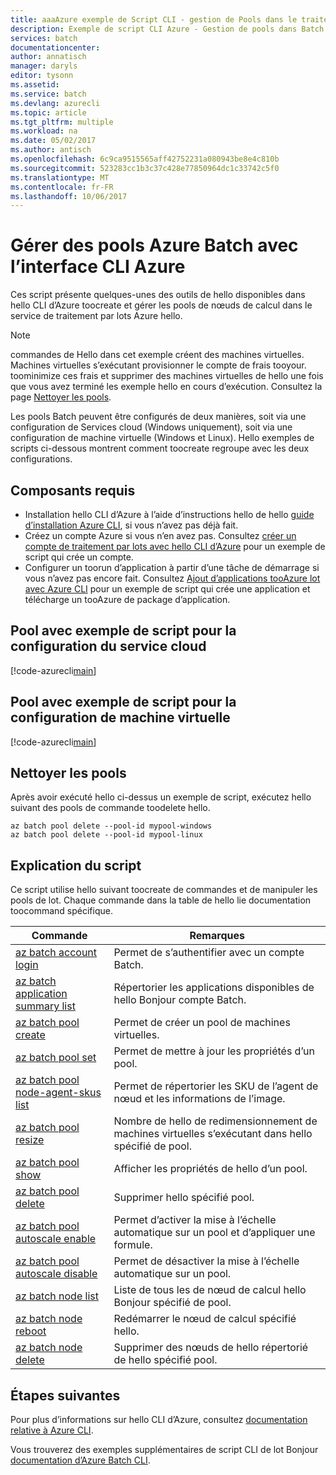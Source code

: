 ```yaml
---
title: aaaAzure exemple de Script CLI - gestion de Pools dans le traitement par lots | Documents Microsoft
description: Exemple de script CLI Azure - Gestion de pools dans Batch
services: batch
documentationcenter: 
author: annatisch
manager: daryls
editor: tysonn
ms.assetid: 
ms.service: batch
ms.devlang: azurecli
ms.topic: article
ms.tgt_pltfrm: multiple
ms.workload: na
ms.date: 05/02/2017
ms.author: antisch
ms.openlocfilehash: 6c9ca9515565aff42752231a080943be8e4c810b
ms.sourcegitcommit: 523283cc1b3c37c428e77850964dc1c33742c5f0
ms.translationtype: MT
ms.contentlocale: fr-FR
ms.lasthandoff: 10/06/2017
---
```

# <a name="managing-azure-batch-pools-with-azure-cli"></a>Gérer des pools Azure Batch avec l’interface CLI Azure

Ces script présente quelques-unes des outils de hello disponibles dans hello CLI d’Azure toocreate et gérer les pools de nœuds de calcul dans le service de traitement par lots Azure hello.

> [!NOTE]
> commandes de Hello dans cet exemple créent des machines virtuelles. Machines virtuelles s’exécutant provisionner le compte de frais tooyour. toominimize ces frais et supprimer des machines virtuelles de hello une fois que vous avez terminé les exemple hello en cours d’exécution. Consultez la page [Nettoyer les pools](#clean-up-pools).

Les pools Batch peuvent être configurés de deux manières, soit via une configuration de Services cloud (Windows uniquement), soit via une configuration de machine virtuelle (Windows et Linux). Hello exemples de scripts ci-dessous montrent comment toocreate regroupe avec les deux configurations.

## <a name="prerequisites"></a>Composants requis

- Installation hello CLI d’Azure à l’aide d’instructions hello de hello [guide d’installation Azure CLI](https://docs.microsoft.com/cli/azure/install-azure-cli), si vous n’avez pas déjà fait.
- Créez un compte Azure si vous n’en avez pas. Consultez [créer un compte de traitement par lots avec hello CLI d’Azure](https://docs.microsoft.com/azure/batch/scripts/batch-cli-sample-create-account) pour un exemple de script qui crée un compte.
- Configurer un toorun d’application à partir d’une tâche de démarrage si vous n’avez pas encore fait. Consultez [Ajout d’applications tooAzure lot avec Azure CLI](https://docs.microsoft.com/azure/batch/scripts/batch-cli-sample-add-application) pour un exemple de script qui crée une application et télécharge un tooAzure de package d’application.

## <a name="pool-with-cloud-service-configuration-sample-script"></a>Pool avec exemple de script pour la configuration du service cloud

[!code-azurecli[main](../../../cli_scripts/batch/manage-pool/manage-pool-windows.sh "Manage Cloud Services Pools")]

## <a name="pool-with-virtual-machine-configuration-sample-script"></a>Pool avec exemple de script pour la configuration de machine virtuelle

[!code-azurecli[main](../../../cli_scripts/batch/manage-pool/manage-pool-linux.sh "Manage Virtual Machine Pools")]

## <a name="clean-up-pools"></a>Nettoyer les pools

Après avoir exécuté hello ci-dessus un exemple de script, exécutez hello suivant des pools de commande toodelete hello.
```azurecli
az batch pool delete --pool-id mypool-windows
az batch pool delete --pool-id mypool-linux
```

## <a name="script-explanation"></a>Explication du script

Ce script utilise hello suivant toocreate de commandes et de manipuler les pools de lot.
Chaque commande dans la table de hello lie documentation toocommand spécifique.

| Commande | Remarques |
|---|---|
| [az batch account login](https://docs.microsoft.com/cli/azure/batch/account#login) | Permet de s’authentifier avec un compte Batch.  |
| [az batch application summary list](https://docs.microsoft.com/cli/azure/batch/application/summary#list) | Répertorier les applications disponibles de hello Bonjour compte Batch.  |
| [az batch pool create](https://docs.microsoft.com/cli/azure/batch/pool#create) | Permet de créer un pool de machines virtuelles.  |
| [az batch pool set](https://docs.microsoft.com/cli/azure/batch/pool#set) | Permet de mettre à jour les propriétés d’un pool.  |
| [az batch pool node-agent-skus list](https://docs.microsoft.com/cli/azure/batch/pool/node-agent-skus#list) | Permet de répertorier les SKU de l’agent de nœud et les informations de l’image.  |
| [az batch pool resize](https://docs.microsoft.com/cli/azure/batch/pool#resize) | Nombre de hello de redimensionnement de machines virtuelles s’exécutant dans hello spécifié de pool.  |
| [az batch pool show](https://docs.microsoft.com/cli/azure/batch/pool#show) | Afficher les propriétés de hello d’un pool.  |
| [az batch pool delete](https://docs.microsoft.com/cli/azure/batch/pool#delete) | Supprimer hello spécifié pool.  |
| [az batch pool autoscale enable](https://docs.microsoft.com/cli/azure/batch/pool/autoscale#enable) | Permet d’activer la mise à l’échelle automatique sur un pool et d’appliquer une formule.  |
| [az batch pool autoscale disable](https://docs.microsoft.com/cli/azure/batch/pool/autoscale#disable) | Permet de désactiver la mise à l’échelle automatique sur un pool.  |
| [az batch node list](https://docs.microsoft.com/cli/azure/batch/node#list) | Liste de tous les de nœud de calcul hello Bonjour spécifié de pool.  |
| [az batch node reboot](https://docs.microsoft.com/cli/azure/batch/node#reboot) | Redémarrer le nœud de calcul spécifié hello.  |
| [az batch node delete](https://docs.microsoft.com/cli/azure/batch/node#delete) | Supprimer des nœuds de hello répertorié de hello spécifié pool.  |

## <a name="next-steps"></a>Étapes suivantes

Pour plus d’informations sur hello CLI d’Azure, consultez [documentation relative à Azure CLI](https://docs.microsoft.com/cli/azure/overview).

Vous trouverez des exemples supplémentaires de script CLI de lot Bonjour [documentation d’Azure Batch CLI](../batch-cli-samples.md).

